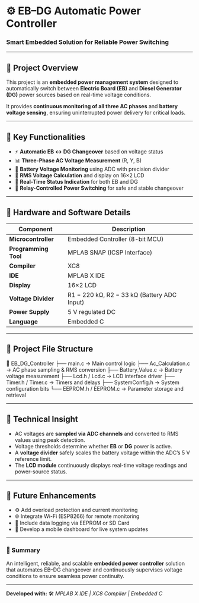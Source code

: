 # ⚙️ EB–DG Automatic Power Controller  
### Smart Embedded Solution for Reliable Power Switching  

---

## 🧩 Project Overview  

This project is an **embedded power management system** designed to automatically switch between **Electric Board (EB)** and **Diesel Generator (DG)** power sources based on real-time voltage conditions.  

It provides **continuous monitoring of all three AC phases** and **battery voltage sensing**, ensuring uninterrupted power delivery for critical loads.

---

## 🔋 Key Functionalities  

- ⚡ **Automatic EB ↔ DG Changeover** based on voltage status  
- 📊 **Three-Phase AC Voltage Measurement** (R, Y, B)  
- 🔋 **Battery Voltage Monitoring** using ADC with precision divider  
- 🧮 **RMS Voltage Calculation** and display on 16×2 LCD  
- 🔄 **Real-Time Status Indication** for both EB and DG  
- 🔌 **Relay-Controlled Power Switching** for safe and stable changeover  

---

## 🧰 Hardware and Software Details  

| Component | Description |
|------------|-------------|
| **Microcontroller** | Embedded Controller (8-bit MCU) |
| **Programming Tool** | MPLAB SNAP (ICSP Interface) |
| **Compiler** | XC8 |
| **IDE** | MPLAB X IDE |
| **Display** | 16×2 LCD |
| **Voltage Divider** | R1 = 220 kΩ, R2 = 33 kΩ (Battery ADC Input) |
| **Power Supply** | 5 V regulated DC |
| **Language** | Embedded C |

---

## 📁 Project File Structure  



📁 EB_DG_Controller
├── main.c → Main control logic
├── Ac_Calculation.c → AC phase sampling & RMS conversion
├── Battery_Value.c → Battery voltage measurement
├── Lcd.h / Lcd.c → LCD interface driver
├── Timer.h / Timer.c → Timers and delays
├── SystemConfig.h → System configuration bits
└── EEPROM.h / EEPROM.c → Parameter storage and retrieval


---

## 🧠 Technical Insight  

- AC voltages are **sampled via ADC channels** and converted to RMS values using peak detection.  
- Voltage thresholds determine whether **EB** or **DG** power is active.  
- A **voltage divider** safely scales the battery voltage within the ADC’s 5 V reference limit.  
- The **LCD module** continuously displays real-time voltage readings and power-source status.  

---

## 🚀 Future Enhancements  

- ⚙️ Add overload protection and current monitoring  
- 🌐 Integrate Wi-Fi (ESP8266) for remote monitoring  
- 💾 Include data logging via EEPROM or SD Card  
- 📱 Develop a mobile dashboard for live system updates  

---

### 🏁 Summary  

An intelligent, reliable, and scalable **embedded power controller** solution that automates EB–DG changeover and continuously supervises voltage conditions to ensure seamless power continuity.

---

**Developed with:** 🛠️ *MPLAB X IDE | XC8 Compiler | Embedded C*
